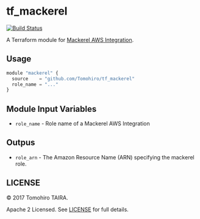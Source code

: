tf_mackerel
================================================================================

[![Build Status](https://img.shields.io/travis/Tomohiro/tf_mackerel.svg?style=flat-square)](https://travis-ci.org/Tomohiro/tf_mackerel)

A Terraform module for [Mackerel AWS Integration](https://mackerel.io/docs/entry/integrations/aws).


Usage
--------------------------------------------------------------------------------

```js
module "mackerel" {
  source    = "github.com/Tomohiro/tf_mackerel"
  role_name = "..."
}
```


Module Input Variables
--------------------------------------------------------------------------------

- `role_name` - Role name of a Mackerel AWS Integration


Outpus
--------------------------------------------------------------------------------

- `role_arn` - The Amazon Resource Name (ARN) specifying the mackerel role.


LICENSE
--------------------------------------------------------------------------------

&copy; 2017 Tomohiro TAIRA.

Apache 2 Licensed. See [LICENSE](LICENSE) for full details.
